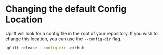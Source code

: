 # Changing the default Config Location

Uplift will look for a config file in the root of your repository. If you wish to change this location, you can use the `--config-dir` flag.

```sh
uplift release --config-dir .github
```

